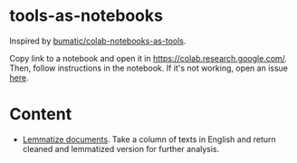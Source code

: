 # tools-as-notebooks
Inspired by  [bumatic/colab-notebooks-as-tools](https://github.com/bumatic/colab-notebooks-as-tools/).

Copy link to a notebook and open it in https://colab.research.google.com/. Then, follow instructions in the notebook. If it's not working, open an issue [here](https://github.com/paskn/tools-as-notebooks/issues).

# Content

- [Lemmatize documents](Lemmatize_docs.ipynb). Take a column of texts in English and return cleaned and lemmatized version for further analysis.
